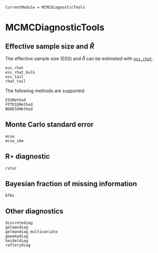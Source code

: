 ```@meta
CurrentModule = MCMCDiagnosticTools
```

# MCMCDiagnosticTools

## Effective sample size and $\widehat{R}$

The effective sample size (ESS) and $\widehat{R}$ can be estimated with [`ess_rhat`](@ref).

```@docs
ess_rhat
ess_rhat_bulk
ess_tail
rhat_tail
```

The following methods are supported:

```@docs
ESSMethod
FFTESSMethod
BDAESSMethod
```

## Monte Carlo standard error

```@docs
mcse
mcse_sbm
```

## R⋆ diagnostic

```@docs
rstar
```

## Bayesian fraction of missing information

```@docs
bfmi
```

## Other diagnostics

```@docs
discretediag
gelmandiag
gelmandiag_multivariate
gewekediag
heideldiag
rafterydiag
```